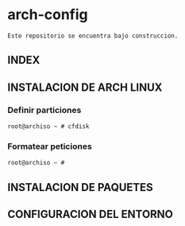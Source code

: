 # arch-config

```Este repositorio se encuentra bajo construccion.```

## INDEX

## INSTALACION DE ARCH LINUX
### Definir particiones
```root@archiso ~ # cfdisk```
### Formatear peticiones
```root@archiso ~ # ```
## INSTALACION DE PAQUETES

## CONFIGURACION DEL ENTORNO

